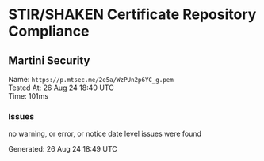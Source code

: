 # STIR/SHAKEN Certificate Repository Compliance

## Martini Security

Name: `https://p.mtsec.me/2e5a/WzPUn2p6YC_g.pem`\
Tested At: 26 Aug 24 18:40 UTC\
Time: 101ms

### Issues

no warning, or error, or notice date level issues were found

Generated: 26 Aug 24 18:49 UTC
